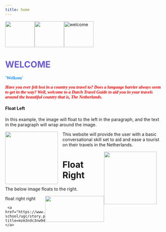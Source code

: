 ```yaml
---
title: home
---
```


<div class="header">
  <img src="https://img.icons8.com/external-icongeek26-linear-colour-icongeek26/64/000000/external-dutch-woman-netherlands-icongeek26-linear-colour-icongeek26.png" width="95" height="84" alt="welcome"/>
  <img src="https://img.icons8.com/offices/30/000000/netherlands.png" width="95" height="84" style="float:left"/>
  <img src="https://img.icons8.com/external-icongeek26-flat-icongeek26/64/000000/external-dutch-man-netherlands-icongeek26-flat-icongeek26.png" width="95" height="84" style="float:left"/>
  
  
  <h1 style="color:SlateBlue;"><b>WELCOME</b></h1>
</div>

 

<p style="color:DodgerBlue;font-family:tahoma"><b>'Welkom'</b></p>
<p><font face = "tahoma" color = "#FF0000"><b><i>Have you ever felt lost in a country you travel to? Does a language barrier always seem to get in the way? Well, welcome to a Dutch Travel Guide to aid you in your travels around the beautiful country that is, The Netherlands.</i></b>
         </font>
      </p>

<div class="row">
<div class ="col-sm-4">
<h4>Float Left</h4>

<p>In this example, the image will float to the left in the paragraph, and the text in the paragraph will wrap around the image.</p>

<p><img src="https://upload.wikimedia.org/wikipedia/commons/2/20/Flag_of_the_Netherlands.svg" style="float:left;width:170px;height:170px;margin-right:15px;">
This website will provide the user with a basic conversational skill set to aid and ease a tourist on their travels in the Netherlands. </p>
  
<img src="https://img.icons8.com/fluency/50/000000/netherlands-map.png" style="float:right;width:170px;height:170px;margin-right:15px;">
   
  <body>
   <h1>Float Right</h1>
   <p>The below image floats to the right.</p>
   <p>
  <img src="https://www.shutterstock.com/image-illustration/illustrated-colorful-silhouette-cheering-crowd-70488481" style="float:right" width="190" height="84" />
  float right right
    </p>
     
     
     <a href="https://www.proprofs.com/quiz-school/ugc/story.php?title=mzm3ndc3nw94of"</a>
